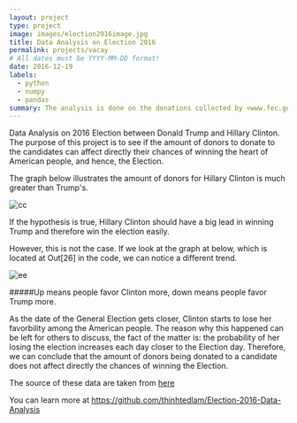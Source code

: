 ```yaml
---
layout: project
type: project
image: images/election2016image.jpg
title: Data Analysis on Election 2016
permalink: projects/vacay
# All dates must be YYYY-MM-DD format!
date: 2016-12-19
labels:
  - python
  - numpy
  - pandas
summary: The analysis is done on the donations collected by <www.fec.gov> to Donald Trump and Hillary Clinton.
---
```


Data Analysis on 2016 Election between Donald Trump and Hillary Clinton. The purpose of this project is to see if the amount of donors to donate to the candidates can affect directly their chances of winning the heart of American people, and hence, the Election.

The graph below illustrates the amount of donors for Hillary Clinton is much greater than Trump's. 

![cc](https://cloud.githubusercontent.com/assets/21114221/23250615/fca3af9e-f94d-11e6-88ac-f158fe55c624.png)


If the hypothesis is true, Hillary Clinton should have a big lead in winning Trump and therefore win the election easily. 

However, this is not the case. If we look at the graph at below, which is located at Out[26] in the code, we can notice a different trend.

![ee](https://cloud.githubusercontent.com/assets/21114221/23250700/5f385c0e-f94e-11e6-9859-3d0613a1da47.png)

#####Up means people favor Clinton more, down means people favor Trump more.

As the date of the General Election gets closer, Clinton starts to lose her favorbility among the American people. The reason why this happened can be left for others to discuss, the fact of the matter is: the probability of her losing the election increases each day closer to the Election day. Therefore, we can conclude that the amount of donors being donated to a candidate does not affect directly the chances of winning the Election. 

The source of these data are taken from [here](http://www.fec.gov/data/CandidateSummary.do?format=html&election_yr=2016)

You can learn more at <https://github.com/thinhtedlam/Election-2016-Data-Analysis>
